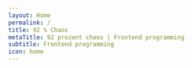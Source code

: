 ```yaml
---
layout: Home
permalink: /
title: 92 % Chaos
metaTitle: 92 prozent chaos | Frontend programming
subtitle: Frontend programming
icon: home
---
```

